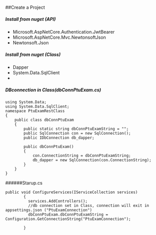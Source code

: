 
##Create a  Project
##### Install from nuget (API)
* Microsoft.AspNetCore.Authentication.JwtBearer
* Microsoft.AspNetCore.Mvc.NewtonsoftJson
* Newtonsoft.Json

##### Install from nuget (Class)
* Dapper
* System.Data.SqlClient
* 


##### DBconnection in Class(dbConnPtuExam.cs)

```CSharp
using System.Data;
using System.Data.SqlClient;
namespace PtuExamRestClass
{
    public class dbConnPtuExam
    {
        public static string dbConnPtuExamString = "";
        public SqlConnection con = new SqlConnection();
        public IDbConnection db_dapper;

        public dbConnPtuExam()
        {
            con.ConnectionString = dbConnPtuExamString;
            db_dapper = new SqlConnection(con.ConnectionString);
        }
    }
}
```


######Starup.cs
```CSharp
public void ConfigureServices(IServiceCollection services)
        {
          services.AddControllers();
          //db connection set in Class, connection will exit in appsettings.json ("PtuExamConnection")
          dbConnPtuExam.dbConnPtuExamString = Configuration.GetConnectionString("PtuExamConnection");
        
        }
```


